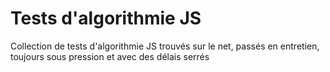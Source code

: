 # Tests d'algorithmie JS
Collection de tests d'algorithmie JS trouvés sur le net, passés en entretien, toujours sous pression et avec des délais serrés
